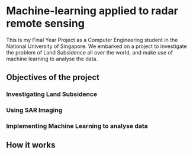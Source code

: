 # Machine-learning applied to radar remote sensing

This is my Final Year Project as a Computer Engineering student in the National University of Singapore. 
We embarked on a project to investigate the problem of Land Subsidence all over the world, and make use of machine learning to analyse the data.

## Objectives of the project

### Investigating Land Subsidence
### Using SAR Imaging
### Implementing Machine Learning to analyse data

## How it works
